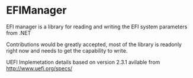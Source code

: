 EFIManager
==========

EFI manager is a library for reading and writing the EFI system parameters from .NET


Contributions would be greatly accepted, most of the library is readonly right now and needs to get the capability to write.


UEFI Implemetation details based on version 2.3.1 avilable from http://www.uefi.org/specs/